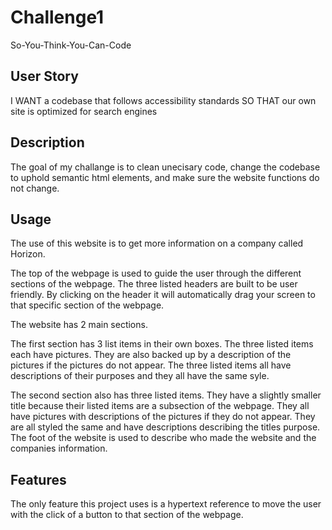 # Challenge1
So-You-Think-You-Can-Code​

## User Story
I WANT a codebase that follows accessibility standards
SO THAT our own site is optimized for search engines

## Description
The goal of my challange is to clean unecisary code, change the codebase to uphold semantic html elements, and make sure the website functions do not change.

## Usage
​The use of this website is to get more information on a company called Horizon.

The top of the webpage is used to guide the user through the different sections of the webpage. The three listed headers are built to be user friendly. By clicking on the header it will automatically drag your screen to that specific section of the webpage.

The website has 2 main sections.

The first section has 3 list items in their own boxes.
The three listed items each have pictures. They are also backed up by a description of the pictures if the pictures do not appear. The three listed items all have descriptions of their purposes and they all have the same syle.

The second section also has three listed items. They have a slightly smaller title because their listed items are a subsection of the webpage. They all have pictures with descriptions of the pictures if they do not appear. They are all styled the same and have descriptions describing the titles purpose. 
​
The foot of the website is used to describe who made the website and the companies information.
​
## Features
The only feature this project uses is a hypertext reference to move the user with the click of a button to that section of the webpage.
​
